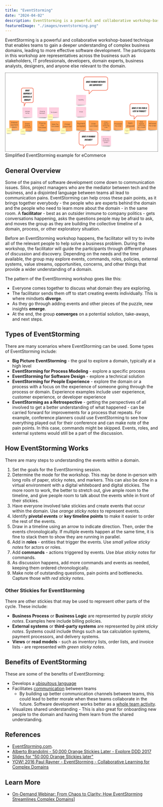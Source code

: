 ```yaml
---
title: "EventStorming"
date: "2024-04-02"
description: EventStorming is a powerful and collaborative workshop-based technique that enables teams to gain a deeper understanding of complex business domains, leading to more effective software development.
featuredImage: "./images/eventstorming.png"
---
```


EventStorming is a powerful and collaborative workshop-based technique that enables teams to gain a deeper understanding of complex business domains, leading to more effective software development. The participants in this workshop are representatives across the business such as stakeholders, IT professionals, developers, domain experts, business analysts, designers, and anyone else relevant to the domain.

![EventStorming with eCommerce - User is a role. Website, Tax System, ERP System, and Shipping System are external systems. Examples of events are 'Online Store Viewed', 'Category Selected', 'Item Viewed', 'Cart Created', and 'Item Added'.](./images/eventstorming-ecommerce.png)
Simplified EventStorming example for eCommerce

## General Overview

Some of the pains of software development come down to communication issues. Silos, project managers who are the mediator between tech and the business, and a disjointed language between teams all lead to communication pains. EventStorming can help cross these pain points, as it brings together everybody - the people who are experts behind the domain and the people who need to learn more about the domain - in the same room. A **facilitator** - best as an outsider immune to company politics - gets conversations happening, asks the questions people may be afraid to ask, and moves the group as they are building the collective timeline of a domain, process, or other exploratory situation.

Before an EventStorming workshop happens, the facilitator will try to invite all of the relevant people to help solve a business problem. During the workshop, the facilitator will guide the participants through different phases of discussion and discovery. Depending on the needs and the time available, the group may explore events, commands, roles, policies, external systems, value streams, opportunities, concerns, and other things that provide a wider understanding of a domain.

The pattern of the EventStorming workshop goes like this:

- Everyone comes together to discuss what domain they are exploring.
- The facilitator sends them off to start creating events individually. This is where mindsets **diverge**.
- As they go through adding events and other pieces of the puzzle, new insights **emerge**.
- At the end, the group **converges** on a potential solution, take-aways, and next steps.

## Types of EventStorming

There are many scenarios where EventStorming can be used. Some types of EventStorming include:

- **Big Picture EventStorming** - the goal to explore a domain, typically at a high level
- **EventStorming for Process Modeling** - explore a specific process
- **EventStorming for Software Design** - explore a technical solution
- **EventStorming for People Experience** - explore the domain or a process with a focus on the experience of someone going through the process or domain. Experience examples include user experience, customer experience, or developer experience
- **EventStorming as a Retrospective** - getting the perspectives of all involved to get a better understanding of what happened - can be carried forward for improvements for a process that repeats. For example, conference planners could use EventStorming to see how everything played out for their conference and can make note of the pain points. In this case, commands might be skipped. Events, roles, and external systems would still be a part of the discussion.

## How EventStorming Works

There are many steps to understanding the events within a domain.

1. Set the goals for the EventStorming session.
2. Determine the mode for the workshop. This may be done in-person with long rolls of paper, sticky notes, and markers. This can also be done in a virtual environment with a digital whiteboard and digital stickies. The more room to work, the better to stretch out, give ample room to the timeline, and give people room to talk about the events while in front of their stickies.
3. Have everyone involved take stickies and create events that occur within the domain. Use *orange sticky notes* to represent events.
4. Identify **pivotal events** or **key timeline points** to make it easier to order the rest of the events.
5. Draw in a timeline using an arrow to indicate direction. Then, order the events chronologically. If multiple events happen at the same time, it is fine to stack them to show they are running in parallel.
6. Add in **roles** - entities that trigger the events. Use *small yellow sticky notes* for actors or roles.
7. Add **commands** - actions triggered by events. Use *blue sticky notes* for commands.
8. As discussion happens, add more commands and events as needed, keeping them ordered chronologically.
9. Make note of outstanding questions, pain points and bottlenecks. Capture those with *red sticky notes*.

### Other Stickies for EventStorming

There are other stickies that may be used to represent other parts of the cycle. These include:

- **Business Process** or **Business Logic** are represented by *purple sticky notes*. Examples here include billing policies.
- **External systems** or **third-party systems** are represented by *pink sticky notes*. Systems could include things such as tax calculation systems, payment processors, and delivery systems.
- **Views** or **read models** - such as inventory lists, order lists, and invoice lists - are represented with *green sticky notes*.

## Benefits of EventStorming

These are some of the benefits of EventStorming:

- Develops a [ubiquitous language](./ubiquitous-language)
- Facilitates [communication](/values/communication) between teams
  - By building up better communication channels between teams, this could lead to better morale when these teams collaborate in the future. Software development works better as a [whole team activity](/practices/whole-team-activity).
- Visualizes shared understanding - This is also great for onboarding new people to the domain and having them learn from the shared understanding.

## References

- [EventStorming.com](https://www.eventstorming.com/).
- [Alberto Brandolini - 50,000 Orange Stickies Later - Explore DDD 2017](https://www.youtube.com/watch?v=1i6QYvYhlYQ)
- [Slides for "50,000 Orange Stickies later"](https://www.slideshare.net/ziobrando/50000-orange-stickies-later)
- [YOW! 2016 Paul Rayner - EventStorming - Collaborative Learning for Complex Domains](https://www.youtube.com/watch?v=04tGbixfGEY)

## Learn More

- [On-Demand Webinar: From Chaos to Clarity: How EventStorming Streamlines Complex Domains](https://mailchi.mp/nimblepros/eventstorming-recording)]

